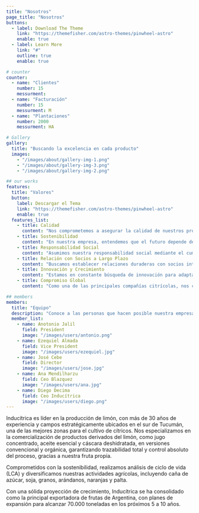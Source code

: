 ```yaml
---
title: "Nosotros"
page_title: "Nosotros"
buttons:
  - label: Download The Theme
    link: "https://themefisher.com/astro-themes/pinwheel-astro"
    enable: true
  - label: Learn More
    link: "#"
    outline: true
    enable: true

# counter
counter:
  - name: "Clientes"
    number: 15
    messurment:
  - name: "Facturación"
    number: 15
    messurment: M
  - name: "Plantaciones"
    number: 2000
    messurment: HA

# Gallery
gallery:
  title: "Buscando la excelencia en cada producto"
  images:
    - "/images/about/gallery-img-1.png"
    - "/images/about/gallery-img-3.png"
    - "/images/about/gallery-img-2.png"

## our works
features:
  title: "Valores"
  button:
    label: Descargar el Tema
    link: "https://themefisher.com/astro-themes/pinwheel-astro"
    enable: true
  features_list:
    - title: Calidad
      content: "Nos comprometemos a asegurar la calidad de nuestros productos, respaldados por la experiencia y el profesionalismo en lo que mejor sabemos hacer: producir con excelencia."
    - title: Sostenibilidad
      content: "En nuestra empresa, entendemos que el futuro depende de cuidar nuestro entorno. Por eso, implementamos prácticas sostenibles en todas nuestras operaciones, desde la producción hasta la comercialización de nuestros productos, minimizando nuestro impacto ambiental."
    - title: Responsabilidad Social
      content: "Asumimos nuestra responsabilidad social mediante el cumplimiento de estrictas certificaciones que reflejan nuestro compromiso con la comunidad y el entorno."
    - title: Relación con Socios a Largo Plazo
      content: "Buscamos establecer relaciones duraderas con socios internos y externos, basadas en la confianza, el respeto mutuo y el crecimiento conjunto."
    - title: Innovación y Crecimiento
      content: "Estamos en constante búsqueda de innovación para adaptarnos a las necesidades del mercado y crecer de manera sostenible, manteniendo nuestro compromiso con la calidad y la mejora continua."
    - title: Compromiso Global
      content: "Como una de las principales compañías citrícolas, nos comprometemos a ofrecer productos de la más alta calidad a nivel global, cumpliendo con los estándares internacionales y adaptándonos a las demandas de nuestros mercados"

## members
members:
  title: "Equipo"
  description: "Conoce a las personas que hacen posible nuestra empresa."
  member_list:
    - name: Anotonio Jalil
      field: President
      image: "/images/users/antonio.png"
    - name: Ezequiel Almada
      field: Vice President
      image: "/images/users/ezequiel.jpg"
    - name: José Cebe
      field: Director
      image: "/images/users/jose.jpg"
    - name: Ana Mendilharzu
      field: Ceo Blazquez
      image: "/images/users/ana.jpg"
    - name: Diego Decima
      field: Ceo Inducítrica
      image: "/images/users/diego.png"
---
```


Inducítrica es líder en la producción de limón, con más de 30 años de experiencia y campos estratégicamente ubicados en el sur de Tucumán, una de las mejores zonas para el cultivo de cítricos. Nos especializamos en la comercialización de productos derivados del limón, como jugo concentrado, aceite esencial y cáscara deshidratada, en versiones convencional y orgánica, garantizando trazabilidad total y control absoluto del proceso, gracias a nuestra fruta propia.

Comprometidos con la sostenibilidad, realizamos análisis de ciclo de vida (LCA) y diversificamos nuestras actividades agrícolas, incluyendo caña de azúcar, soja, granos, arándanos, naranjas y palta.

Con una sólida proyección de crecimiento, Inducítrica se ha consolidado como la principal exportadora de frutas de Argentina, con planes de expansión para alcanzar 70.000 toneladas en los próximos 5 a 10 años.
